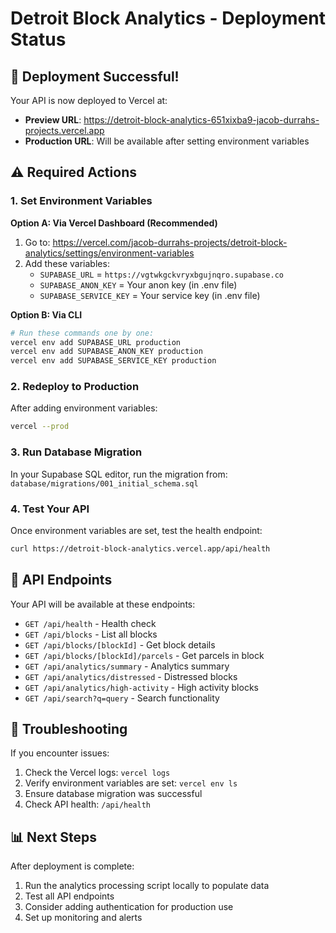 # Detroit Block Analytics - Deployment Status

## 🎉 Deployment Successful!

Your API is now deployed to Vercel at:
- **Preview URL**: https://detroit-block-analytics-651xixba9-jacob-durrahs-projects.vercel.app
- **Production URL**: Will be available after setting environment variables

## ⚠️ Required Actions

### 1. Set Environment Variables

**Option A: Via Vercel Dashboard (Recommended)**
1. Go to: https://vercel.com/jacob-durrahs-projects/detroit-block-analytics/settings/environment-variables
2. Add these variables:
   - `SUPABASE_URL` = `https://vgtwkgckvryxbgujnqro.supabase.co`
   - `SUPABASE_ANON_KEY` = Your anon key (in .env file)
   - `SUPABASE_SERVICE_KEY` = Your service key (in .env file)

**Option B: Via CLI**
```bash
# Run these commands one by one:
vercel env add SUPABASE_URL production
vercel env add SUPABASE_ANON_KEY production  
vercel env add SUPABASE_SERVICE_KEY production
```

### 2. Redeploy to Production
After adding environment variables:
```bash
vercel --prod
```

### 3. Run Database Migration
In your Supabase SQL editor, run the migration from:
`database/migrations/001_initial_schema.sql`

### 4. Test Your API
Once environment variables are set, test the health endpoint:
```bash
curl https://detroit-block-analytics.vercel.app/api/health
```

## 📝 API Endpoints

Your API will be available at these endpoints:

- `GET /api/health` - Health check
- `GET /api/blocks` - List all blocks
- `GET /api/blocks/[blockId]` - Get block details
- `GET /api/blocks/[blockId]/parcels` - Get parcels in block
- `GET /api/analytics/summary` - Analytics summary
- `GET /api/analytics/distressed` - Distressed blocks
- `GET /api/analytics/high-activity` - High activity blocks
- `GET /api/search?q=query` - Search functionality

## 🔧 Troubleshooting

If you encounter issues:
1. Check the Vercel logs: `vercel logs`
2. Verify environment variables are set: `vercel env ls`
3. Ensure database migration was successful
4. Check API health: `/api/health`

## 📊 Next Steps

After deployment is complete:
1. Run the analytics processing script locally to populate data
2. Test all API endpoints
3. Consider adding authentication for production use
4. Set up monitoring and alerts